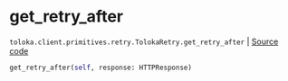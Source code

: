 # get_retry_after
`toloka.client.primitives.retry.TolokaRetry.get_retry_after` | [Source code](https://github.com/Toloka/toloka-kit/blob/v1.1.0.post1/src/client/primitives/retry.py#L64)

```python
get_retry_after(self, response: HTTPResponse)
```

